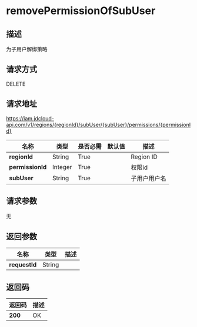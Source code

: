 # removePermissionOfSubUser


## 描述
为子用户解绑策略

## 请求方式
DELETE

## 请求地址
https://iam.jdcloud-api.com/v1/regions/{regionId}/subUser/{subUser}/permissions/{permissionId}

|名称|类型|是否必需|默认值|描述|
|---|---|---|---|---|
|**regionId**|String|True| |Region ID|
|**permissionId**|Integer|True| |权限id|
|**subUser**|String|True| |子用户用户名|

## 请求参数
无


## 返回参数
|名称|类型|描述|
|---|---|---|
|**requestId**|String| |


## 返回码
|返回码|描述|
|---|---|
|**200**|OK|
